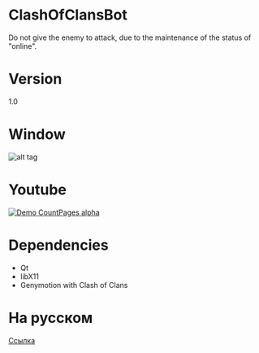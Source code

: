 # ClashOfClansBot
Do not give the enemy to attack, due to the maintenance of the status of "online".
# Version
1.0
# Window
![alt tag](http://dev-m.ru/coc/screen.png)
# Youtube
[![Demo CountPages alpha](http://share.gifyoutube.com/yX8Y6o.gif)](https://youtu.be/mMnwY3Jj8v0)
# Dependencies
* Qt
* libX11
* Genymotion with Clash of Clans

# На русском
[Ссылка](http://dev-m.ru/coc/)
